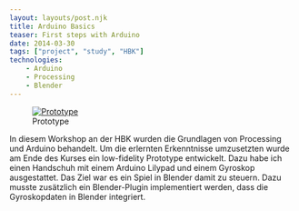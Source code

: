```yaml
---
layout: layouts/post.njk
title: Arduino Basics
teaser: First steps with Arduino
date: 2014-03-30
tags: ["project", "study", "HBK"]
technologies:
    - Arduino
    - Processing
    - Blender
---
```


<figure>
    <a href="{{'/assets/projects/arduino-basics/prototype.jpg' | url}}">
        <img src="{{'/assets/projects/arduino-basics/prototype.jpg' | url}}" alt="Prototype" />
    </a>
    <figcaption itemprop="caption description">Prototype</figcaption>
</figure>

In diesem Workshop an der HBK wurden die Grundlagen von Processing und Arduino behandelt. Um die erlernten Erkenntnisse umzusetzten wurde am Ende des Kurses ein low-fidelity Prototype entwickelt. Dazu habe ich einen Handschuh mit einem Arduino Lilypad und einem Gyroskop ausgestattet. Das Ziel war es ein Spiel in Blender damit zu steuern. Dazu musste zusätzlich ein Blender-Plugin implementiert werden, dass die Gyroskopdaten in Blender integriert.
